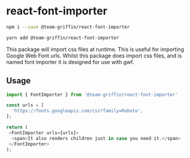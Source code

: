# react-font-importer

```sh
npm i --save @team-griffin/react-font-importer

yarn add @team-griffin/react-font-importer
```

This package will import css files at runtime. This is useful for importing Google Web Font urls.
Whilst this package does import css files, and is named font importer it is designed for use with gwf.

## Usage

```javascript
import { FontImporter } from '@team-griffin/react-font-importer'

const urls = [
  'https://fonts.googleapis.com/css?family=Roboto',
];

return (
 <FontImporter urls={urls}>
  <span>It also renders children just in case you need it.</span>
 </FontImporter>
);
```